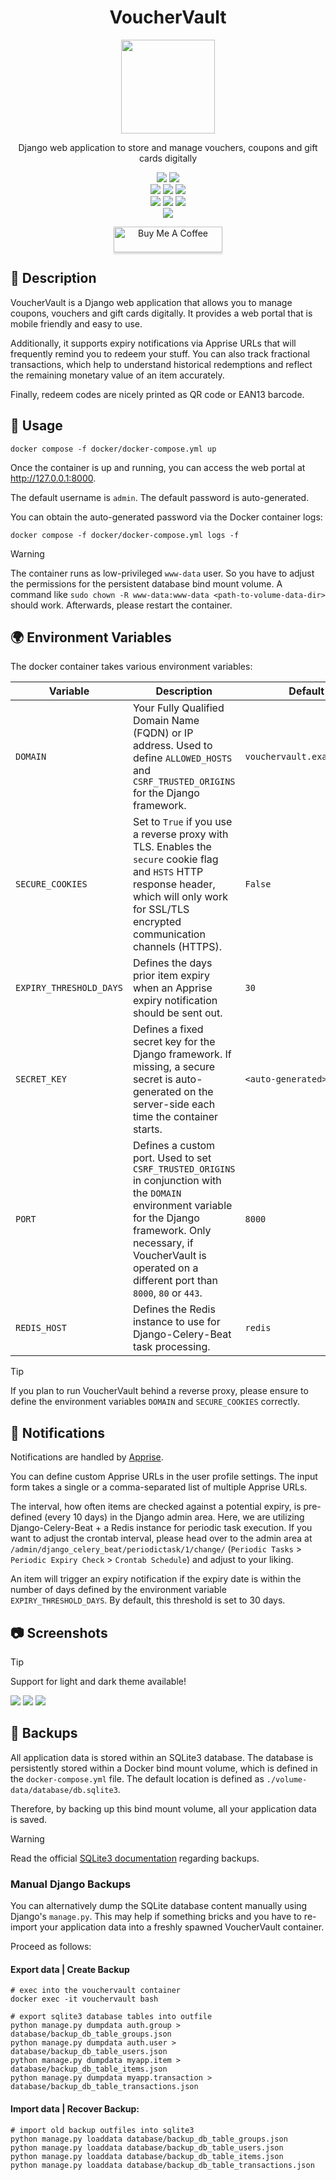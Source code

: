 <div align="center" width="100%">
    <h1>VoucherVault</h1>
    <img width="150px" src="myapp/static/assets/img/logo.png">
    <p>Django web application to store and manage vouchers, coupons and gift cards digitally</p><p>
    <a target="_blank" href="https://github.com/l4rm4nd"><img src="https://img.shields.io/badge/maintainer-LRVT-orange" /></a>
    <a target="_blank" href="https://GitHub.com/l4rm4nd/VoucherVault/graphs/contributors/"><img src="https://img.shields.io/github/contributors/l4rm4nd/VoucherVault.svg" /></a><br>
    <a target="_blank" href="https://GitHub.com/l4rm4nd/VoucherVault/commits/"><img src="https://img.shields.io/github/last-commit/l4rm4nd/VoucherVault.svg" /></a>
    <a target="_blank" href="https://GitHub.com/l4rm4nd/VoucherVault/issues/"><img src="https://img.shields.io/github/issues/l4rm4nd/VoucherVault.svg" /></a>
    <a target="_blank" href="https://github.com/l4rm4nd/VoucherVault/issues?q=is%3Aissue+is%3Aclosed"><img src="https://img.shields.io/github/issues-closed/l4rm4nd/VoucherVault.svg" /></a><br>
        <a target="_blank" href="https://github.com/l4rm4nd/VoucherVault/stargazers"><img src="https://img.shields.io/github/stars/l4rm4nd/VoucherVault.svg?style=social&label=Star" /></a>
    <a target="_blank" href="https://github.com/l4rm4nd/VoucherVault/network/members"><img src="https://img.shields.io/github/forks/l4rm4nd/VoucherVault.svg?style=social&label=Fork" /></a>
    <a target="_blank" href="https://github.com/l4rm4nd/VoucherVault/watchers"><img src="https://img.shields.io/github/watchers/l4rm4nd/VoucherVault.svg?style=social&label=Watch" /></a><br>
    <a target="_blank" href="https://hub.docker.com/r/l4rm4nd/vouchervault"><img src="https://badgen.net/badge/icon/l4rm4nd%2Fvouchervault:latest?icon=docker&label" /></a><br><p>
    <a href="https://www.buymeacoffee.com/LRVT" target="_blank"><img src="https://www.buymeacoffee.com/assets/img/custom_images/orange_img.png" alt="Buy Me A Coffee" style="height: 41px !important;width: 174px !important;box-shadow: 0px 3px 2px 0px rgba(190, 190, 190, 0.5) !important;-webkit-box-shadow: 0px 3px 2px 0px rgba(190, 190, 190, 0.5) !important;" ></a>
</div>

## 💬 Description

VoucherVault is a Django web application that allows you to manage coupons, vouchers and gift cards digitally. It provides a web portal that is mobile friendly and easy to use. 

Additionally, it supports expiry notifications via Apprise URLs that will frequently remind you to redeem your stuff. You can also track fractional transactions, which help to understand historical redemptions and reflect the remaining monetary value of an item accurately.

Finally, redeem codes are nicely printed as QR code or EAN13 barcode.

## 🐳 Usage

````
docker compose -f docker/docker-compose.yml up
````

Once the container is up and running, you can access the web portal at http://127.0.0.1:8000. 

The default username is `admin`. The default password is auto-generated.

You can obtain the auto-generated password via the Docker container logs:

````
docker compose -f docker/docker-compose.yml logs -f
````

> [!WARNING]
> The container runs as low-privileged `www-data` user. So you have to adjust the permissions for the persistent database bind mount volume. A command like `sudo chown -R www-data:www-data <path-to-volume-data-dir>` should work. Afterwards, please restart the container.

## 🌍 Environment Variables

The docker container takes various environment variables:

| Variable                 | Description                                                                                                     | Default                    | Optional/Mandatory  |
|--------------------------|-----------------------------------------------------------------------------------------------------------------|----------------------------|---------------------|
| `DOMAIN`                 | Your Fully Qualified Domain Name (FQDN) or IP address. Used to define `ALLOWED_HOSTS` and `CSRF_TRUSTED_ORIGINS` for the Django framework. | `vouchervault.example.com` | Mandatory           |
| `SECURE_COOKIES`         | Set to `True` if you use a reverse proxy with TLS. Enables the `secure` cookie flag and `HSTS` HTTP response header, which will only work for SSL/TLS encrypted communication channels (HTTPS). | `False`                    | Optional            |
| `EXPIRY_THRESHOLD_DAYS`  | Defines the days prior item expiry when an Apprise expiry notification should be sent out.            | `30`                       | Optional            |
| `SECRET_KEY`             | Defines a fixed secret key for the Django framework. If missing, a secure secret is auto-generated on the server-side each time the container starts. | `<auto-generated>`     | Optional            |
| `PORT`                   | Defines a custom port. Used to set `CSRF_TRUSTED_ORIGINS` in conjunction with the `DOMAIN` environment variable for the Django framework. Only necessary, if VoucherVault is operated on a different port than `8000`, `80` or `443`. | `8000`                     | Optional            |
| `REDIS_HOST`             | Defines the Redis instance to use for Django-Celery-Beat task processing.                                       | `redis`                    | Optional            |

> [!TIP]
> If you plan to run VoucherVault behind a reverse proxy, please ensure to define the environment variables `DOMAIN` and `SECURE_COOKIES` correctly.

## 🔔 Notifications

Notifications are handled by [Apprise](https://github.com/caronc/apprise). 

You can define custom Apprise URLs in the user profile settings. The input form takes a single or a comma-separated list of multiple Apprise URLs.

The interval, how often items are checked against a potential expiry, is pre-defined (every 10 days) in the Django admin area. Here, we are utilizing Django-Celery-Beat + a Redis instance for periodic task execution. If you want to adjust the crontab interval, please head over to the admin area at `/admin/django_celery_beat/periodictask/1/change/` (`Periodic Tasks` > `Periodic Expiry Check` > `Crontab Schedule`) and adjust to your liking.

An item will trigger an expiry notification if the expiry date is within the number of days defined by the environment variable `EXPIRY_THRESHOLD_DAYS`. By default, this threshold is set to 30 days.

## 📷 Screenshots

> [!TIP]
> Support for light and dark theme available!

<img src="screenshots/dashboard.png">

<img src="screenshots/items.png">

<img src="screenshots/item-details.png">

## 💾 Backups

All application data is stored within an SQLite3 database. The database is persistently stored within a Docker bind mount volume, which is defined in the `docker-compose.yml` file. The default location is defined as `./volume-data/database/db.sqlite3`.

Therefore, by backing up this bind mount volume, all your application data is saved.

> [!WARNING]
> Read the official [SQLite3 documentation](https://sqlite.org/backup.html) regarding backups.

### Manual Django Backups

You can alternatively dump the SQLite database content manually using Django's `manage.py`. This may help if something bricks and you have to re-import your application data into a freshly spawned VoucherVault container.

Proceed as follows:

#### Export data | Create Backup
````
# exec into the vouchervault container
docker exec -it vouchervault bash

# export sqlite3 database tables into outfile
python manage.py dumpdata auth.group > database/backup_db_table_groups.json
python manage.py dumpdata auth.user > database/backup_db_table_users.json
python manage.py dumpdata myapp.item > database/backup_db_table_items.json
python manage.py dumpdata myapp.transaction > database/backup_db_table_transactions.json
````

#### Import data | Recover Backup:
````
# import old backup outfiles into sqlite3
python manage.py loaddata database/backup_db_table_groups.json
python manage.py loaddata database/backup_db_table_users.json
python manage.py loaddata database/backup_db_table_items.json
python manage.py loaddata database/backup_db_table_transactions.json
````
